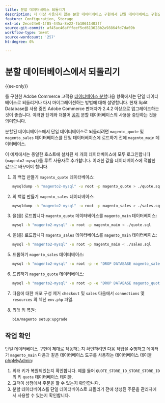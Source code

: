 ```yaml
---
title: 분할 데이터베이스 되돌리기
description: 더 이상 사용되지 않는 분할 데이터베이스 구현에서 단일 데이터베이스 구현으로 되돌립니다.
feature: Configuration, Storage
exl-id: 2ece24e0-1f85-445a-8e22-fb10611403ff
source-git-commit: af45ac46afffeef5cd613628b2a98864fd7da69b
workflow-type: tm+mt
source-wordcount: '257'
ht-degree: 0%

---
```


# 분할 데이터베이스에서 되돌리기

{{ee-only}}

를 구현한 Adobe Commerce 고객용 [데이터베이스 분할](multi-master.md)다음 항목에서는 단일 데이터베이스로 되돌리거나 다시 마이그레이션하는 방법에 대해 설명합니다. 현재 Split Database를 사용 중인 Adobe Commerce 판매자가 2.4.2 이상으로 업그레이드하는 것이 좋습니다. 이러한 단계와 더불어 [공지](https://community.magento.com/t5/Magento-DevBlog/Deprecation-of-Split-Database-in-Magento-Commerce/ba-p/465187) 분할 데이터베이스의 사용을 중단하는 것을 의미합니다.

분할된 데이터베이스에서 단일 데이터베이스로 되돌리려면 `magento_quote` 및 `magento_sales` 데이터베이스를 단일 데이터베이스에 로드하기 전에 `magento_main` 데이터베이스.

이 예제에서는 동일한 호스트에 설치된 세 개의 데이터베이스에 모두 로그인합니다(`magento2-mysql`)를 루트 사용자로 추가합니다. 이러한 값을 데이터베이스에 적합한 값으로 바꾸어야 합니다.

1. 의 백업 만들기 `magento_quote` 데이터베이스:

   ```bash
   mysqldump -h "magento2-mysql" -u root -p magento_quote > ./quote.sql
   ```

1. 의 백업 만들기 `magento_sales` 데이터베이스:

   ```bash
   mysqldump -h "magento2-mysql" -u root -p magento_sales > ./sales.sql
   ```

1. 을(를) 로드합니다 `magento_quote` 데이터베이스를 `magento_main` 데이터베이스:

   ```bash
   mysql -h "magento2-mysql" -u root -p magento_main < ./quote.sql
   ```

1. 을(를) 로드합니다 `magento_sales` 데이터베이스를 `magento_main` 데이터베이스:

   ```bash
   mysql -h "magento2-mysql" -u root -p magento_main < ./sales.sql
   ```

1. 드롭하기 `magento_sales` 데이터베이스:

   ```bash
   mysql -h "magento2-mysql" -u root -p -e "DROP DATABASE magento_sales;"
   ```

1. 드롭하기 `magento_quote` 데이터베이스:

   ```bash
   mysql -h "magento2-mysql" -u root -p -e "DROP DATABASE magento_quote;"
   ```

1. 다음에 대한 배포 구성 제거 `checkout` 및 `sales` 다음에서 `connections` 및 `resources` 의 섹션 `env.php` 파일.
1. 외래 키 복원:

   ```bash
   bin/magento setup:upgrade
   ```

## 작업 확인

단일 데이터베이스 구현이 제대로 작동하는지 확인하려면 다음 작업을 수행하고 데이터가 `magento_main` 다음과 같은 데이터베이스 도구를 사용하는 데이터베이스 테이블 [phpMyAdmin](../../installation/prerequisites/optional-software.md#phpmyadmin):

1. 외래 키가 복원되었는지 확인합니다. 예를 들어 `QUOTE_STORE_ID_STORE_STORE_ID` 의 키 `quote` 데이터베이스 테이블.
1. 고객이 상점에서 주문을 할 수 있는지 확인합니다.
1. 분할 데이터베이스를 단일 데이터베이스로 되돌리기 전에 생성된 주문을 관리자에서 사용할 수 있는지 확인합니다.
